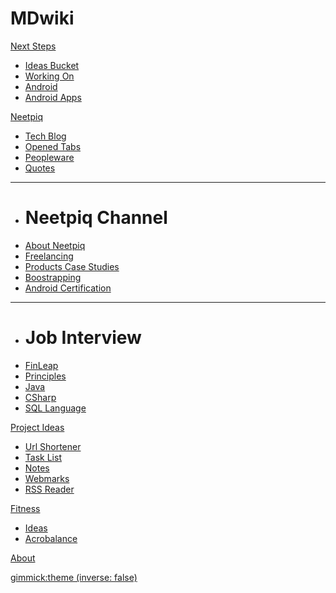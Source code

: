 # MDwiki

[Next Steps]()

  * [Ideas Bucket](NextSteps-IdeasBucket.md)
  * [Working On](NextSteps-WorkingOn.md)
  * [Android](NextSteps-Android.md)
  * [Android Apps](NextSteps-AndroidApps.md)

[Neetpiq]()

  * [Tech Blog](NextSteps-TechBlog.md)
  * [Opened Tabs](NextSteps-OpenedTabs.md)
  * [Peopleware](NextSteps-Peopleware.md)
  * [Quotes](NextSteps-Quotes.md)
  ----
  * # Neetpiq Channel
  * [About Neetpiq](NextSteps-Neetpiq.md)
  * [Freelancing](NextSteps-Freelancing.md)
  * [Products Case Studies](NextSteps-Products-CaseStudies.md)
  * [Boostrapping](NextSteps-Bootstrapping.md)
  * [Android Certification](NextSteps-AndroidCertification.md)
  ----
  * # Job Interview
  * [FinLeap](NextSteps-Job-FinLeap.md)
  * [Principles](NextSteps-JobInterviews-Principles.md)
  * [Java](NextSteps-JobInterviews.md)
  * [CSharp](NextSteps-JobInterviews-CSharp.md)
  * [SQL Language](NextSteps-JobInterviews-SQL.md)
 
  
[Project Ideas]()

  * [Url Shortener](NextSteps-Projects-UrlShortener.md)
  * [Task List](NextSteps-Projects-TaskList.md)
  * [Notes](NextSteps-Projects-Notes.md)
  * [Webmarks](NextSteps-Projects-Webmarks.md)
  * [RSS Reader](NextSteps-Projects-RssReader.md)

[Fitness]()

  * [Ideas](NextSteps-Fitness.md)
  * [Acrobalance](NextSteps-Acrobalance.md)

[About](about.md)

[gimmick:theme (inverse: false)](united)

